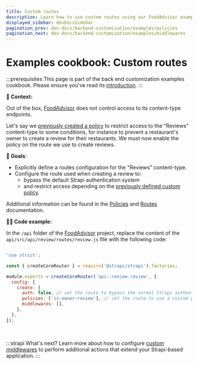 ```yaml
---
title: Custom routes
description: Learn how to use custom routes using our FoodAdvisor example
displayed_sidebar: devDocsSidebar
pagination_prev: dev-docs/backend-customization/examples/policies
pagination_next: dev-docs/backend-customization/examples/middlewares
---
```


# Examples cookbook: Custom routes

:::prerequisites
This page is part of the back end customization examples cookbook. Please ensure you've read its [introduction](/dev-docs/backend-customization/examples).
:::

**💭 Context:**

Out of the box, [FoodAdvisor](https://github.com/strapi/foodadvisor) does not control access to its content-type endpoints.

Let's say we [previously created a policy](/dev-docs/backend-customization/examples/policies) to restrict access to the "Reviews" content-type to some conditions, for instance to prevent a restaurant's owner to create a review for their restaurants. We must now enable the policy on the route we use to create reviews.

<SideBySideContainer>

<SideBySideColumn>

**🎯 Goals**:

- Explicitly define a routes configuration for the "Reviews" content-type.
- Configure the route used when creating a review to:
  - bypass the default Strapi authentication system
  - and restrict access depending on the [previously defined custom policy](/dev-docs/backend-customization/examples/policies).

</SideBySideColumn>

<SideBySideColumn>

<SubtleCallout title="Related concept">

Additional information can be found in the [Policies](/dev-docs/backend-customization/policies) and [Routes](/dev-docs/backend-customization/routes) documentation.

</SubtleCallout>

</SideBySideColumn>

</SideBySideContainer>

**🧑‍💻 Code example:**

In the `/api` folder of the [FoodAdvisor](https://github.com/strapi/foodadvisor) project, replace the content of the `api/src/api/review/routes/review.js` file with the following code:

```jsx title="src/api/review/routes/review.js"

'use strict';

const { createCoreRouter } = require('@strapi/strapi').factories;

module.exports = createCoreRouter('api::review.review', {
  config: {
    create: {
      auth: false, // set the route to bypass the normal Strapi authentication system
      policies: ['is-owner-review'], // set the route to use a custom policy
      middlewares: [],
    },
  },
});
```

<br />

:::strapi What's next?
Learn more about how to configure [custom middlewares](/dev-docs/backend-customization/examples/middlewares) to perform additional actions that extend your Strapi-based application.
:::
